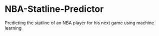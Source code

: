 # NBA-Statline-Predictor
Predicting the statline of an NBA player for his next game using machine learning
